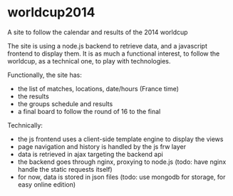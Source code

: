 worldcup2014
============

A site to follow the calendar and results of the 2014 worldcup

The site is using a node.js backend to retrieve data, and a javascript frontend to display them. It is as much a functional interest, to follow the worldcup, as a technical one, to play with technologies.

Functionally, the site has:
- the list of matches, locations, date/hours (France time)
- the results
- the groups schedule and results
- a final board to follow the round of 16 to the final

Technically:
- the js frontend uses a client-side template engine to display the views
- page navigation and history is handled by the js frw layer
- data is retrieved in ajax targeting the backend api
- the backend goes through nginx, proxying to node.js (todo: have nginx handle the static requests itself)
- for now, data is stored in json files (todo: use mongodb for storage, for easy online edition)
